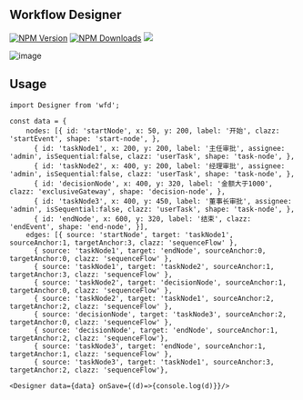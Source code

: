 ## Workflow Designer

[![NPM Version](http://img.shields.io/npm/v/wfd.svg?style=flat)](https://www.npmjs.org/package/wfd)
[![NPM Downloads](https://img.shields.io/npm/dm/wfd.svg?style=flat)](https://www.npmjs.org/package/wfd)
![](https://img.shields.io/badge/license-MIT-000000.svg)

![image](https://github.com/guozhaolong/wfd/raw/master/example/snapshots/1.jpg)

## Usage
```
import Designer from 'wfd';

const data = {
    nodes: [{ id: 'startNode', x: 50, y: 200, label: '开始', clazz: 'startEvent', shape: 'start-node', },
      { id: 'taskNode1', x: 200, y: 200, label: '主任审批', assignee: 'admin', isSequential:false, clazz: 'userTask', shape: 'task-node', },
      { id: 'taskNode2', x: 400, y: 200, label: '经理审批', assignee: 'admin', isSequential:false, clazz: 'userTask', shape: 'task-node', },
      { id: 'decisionNode', x: 400, y: 320, label: '金额大于1000', clazz: 'exclusiveGateway', shape: 'decision-node', },
      { id: 'taskNode3', x: 400, y: 450, label: '董事长审批', assignee: 'admin', isSequential:false, clazz: 'userTask', shape: 'task-node', },
      { id: 'endNode', x: 600, y: 320, label: '结束', clazz: 'endEvent', shape: 'end-node', }],
    edges: [{ source: 'startNode', target: 'taskNode1', sourceAnchor:1, targetAnchor:3, clazz: 'sequenceFlow' },
      { source: 'taskNode1', target: 'endNode', sourceAnchor:0, targetAnchor:0, clazz: 'sequenceFlow' },
      { source: 'taskNode1', target: 'taskNode2', sourceAnchor:1, targetAnchor:3, clazz: 'sequenceFlow' },
      { source: 'taskNode2', target: 'decisionNode', sourceAnchor:1, targetAnchor:0, clazz: 'sequenceFlow' },
      { source: 'taskNode2', target: 'taskNode1', sourceAnchor:2, targetAnchor:2, clazz: 'sequenceFlow' },
      { source: 'decisionNode', target: 'taskNode3', sourceAnchor:2, targetAnchor:0, clazz: 'sequenceFlow' },
      { source: 'decisionNode', target: 'endNode', sourceAnchor:1, targetAnchor:2, clazz: 'sequenceFlow'},
      { source: 'taskNode3', target: 'endNode', sourceAnchor:1, targetAnchor:1, clazz: 'sequenceFlow' },
      { source: 'taskNode3', target: 'taskNode1', sourceAnchor:3, targetAnchor:2, clazz: 'sequenceFlow'},

<Designer data={data} onSave={(d)=>{console.log(d)}}/>
```

